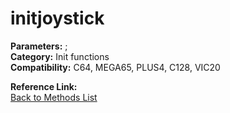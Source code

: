 # initjoystick

**Parameters:** ;  
**Category:** Init functions  
**Compatibility:** C64, MEGA65, PLUS4, C128, VIC20  

**Reference Link:**  
[Back to Methods List](../../SUMMARY.md)
